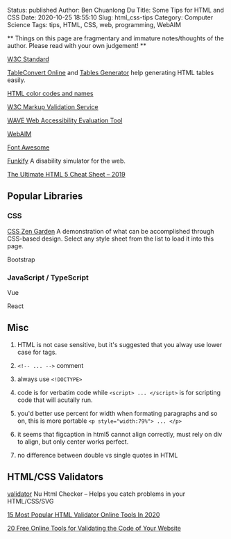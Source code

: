 Status: published
Author: Ben Chuanlong Du
Title: Some Tips for HTML and CSS
Date: 2020-10-25 18:55:10
Slug: html_css-tips
Category: Computer Science
Tags: tips, HTML, CSS, web, programming, WebAIM

**
Things on this page are fragmentary and immature notes/thoughts of the author. 
Please read with your own judgement!
**

[W3C Standard](https://www.w3.org/TR/)
 
[TableConvert Online](https://tableconvert.com/)
and
[Tables Generator](https://www.tablesgenerator.com/html_tables)
help generating HTML tables easily.

[HTML color codes and names](https://www.computerhope.com/htmcolor.htm)

[W3C Markup Validation Service](http://validator.w3.org/)

[WAVE Web Accessibility Evaluation Tool](https://wave.webaim.org/)

[WebAIM](https://webaim.org/)

[Font Awesome](https://fontawesome.com/)

[Funkify](https://www.funkify.org/?v=f003c44deab6)
A disability simulator for the web.

[The Ultimate HTML 5 Cheat Sheet – 2019](https://www.wpkube.com/html5-cheat-sheet/)

## Popular Libraries

### CSS 

[CSS Zen Garden](http://www.csszengarden.com/)
A demonstration of what can be accomplished through CSS-based design. Select any style sheet from the list to load it into this page.

Bootstrap

### JavaScript / TypeScript

Vue

React

## Misc


1. HTML is not case sensitive, 
    but it's suggested that you alway use lower case for tags.

1. `<!-- ... -->` comment 

2. always use `<!DOCTYPE>`


1. code is for verbatim code while `<script> ... </script>` 
    is for scripting code that will acutally run.

3. you'd better use percent for width when formating paragraphs and so on, 
    this is more portable `<p style="width:79%"> ... </p>`

1. it seems that figcaption in html5 cannot align correctly, must rely on div to align, 
    but only center works perfect.

4. no difference between double vs single quotes in HTML

## HTML/CSS Validators

[validator](https://github.com/validator/validator)
Nu Html Checker – Helps you catch problems in your HTML/CSS/SVG

[15 Most Popular HTML Validator Online Tools In 2020](https://www.softwaretestinghelp.com/html-validator/)

[20 Free Online Tools for Validating the Code of Your Website](https://1stwebdesigner.com/website-validation/)
